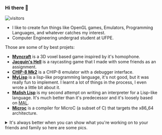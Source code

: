 ### Hi there 👋
![visitors](https://visitor-badge.glitch.me/badge?page_id=gbrls.gbrls)


- I like to create fun things like OpenGL games, Emulators, Programming Languages, and whatever catches my interest.
- Computer Engineering undergrad student at UFPE.

Those are some of by best projets:

- [**Myncraft**](https://github.com/gbrls/myncraft/) is a 3D voxel based game inspired by it's homophone.
- [**Jacquin's Hell**](https://github.com/gbrls/if669-jogo) is a raycasting game that I made with some friends as an assignment.
- [**CHIP-8 Mk2**](https://github.com/gbrls/chip-8-mk2) is a CHIP-8 emulator with a debugger interface.
- [**MyLisp**](https://github.com/gbrls/myLisp) is a lisp-like programming language, it's not good, but it was really fun to implement. I learnt a lot of things in the process, I even wrote a little bit about it.
- [**Malish Lisp**](https://github.com/gbrls/rust-lisp-malish) is my second attempt on writing an interpreter for a Lisp-like language. It's much better than it's predecessor and it's loosely based on [MAL](https://github.com/kanaka/mal).
- [**Microc**](https://github.com/gbrls/rust-microc) is a compiler for MicroC (a subset of C) that targets the x86_64 architecture.

<details>
  <summary>It's always better when you can show what you're working on to your friends and family so here are some pics.</summary>
<img src="https://github.com/gbrls/myncraft/blob/master/screenshots/last-0.jpg" width=300> <img src="https://raw.githubusercontent.com/gbrls/if669-jogo/master/jogo-3.jpg" width=300> <img src="https://raw.githubusercontent.com/gbrls/chip-8-mk2/master/chip-8.jpg" width=300>
</details>

<!--
**gbrls/gbrls** is a ✨ _special_ ✨ repository because its `README.md` (this file) appears on your GitHub profile.

Here are some ideas to get you started:

- 🔭 I’m currently working on ...
- 🌱 I’m currently learning ...
- 👯 I’m looking to collaborate on ...
- 🤔 I’m looking for help with ...
- 💬 Ask me about ...
- 📫 How to reach me: ...
- 😄 Pronouns: ...
- ⚡ Fun fact: ...
-->

